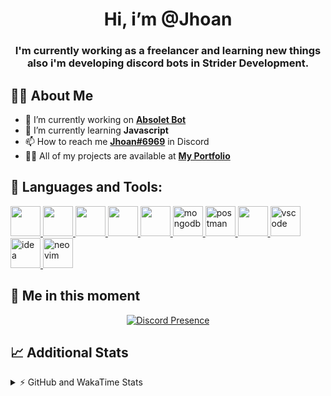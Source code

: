 <h1 align="center">Hi, i’m @Jhoan</h1>
<h3 align="center">I'm currently working as a freelancer and learning new things also i'm developing discord bots in Strider Development.</h3>

## 🙋‍♂️ About Me

- 🔭 I’m currently working on **[Absolet Bot](https://strider.cloud)**
- 🌱 I’m currently learning **Javascript**
- 📫 How to reach me **[Jhoan#6969](https://jhoan.monster/)** in Discord
- 👨‍💻 All of my projects are available at **[My Portfolio](https://jhoan.monster)**

## 🚀 Languages and Tools:
<p align="left"> 
    <a href="https://developer.mozilla.org/en-US/docs/Web/JavaScript" target="_blank"> <img src="https://img.icons8.com/color/48/000000/javascript.png" width="48" height="48"/> </a> 
    <a href="https://www.w3.org/html/" target="_blank"> <img src="https://img.icons8.com/color/48/000000/html-5.png" width="48" height="48"/> </a> 
    <a href="https://www.w3schools.com/css/" target="_blank"> <img src="https://img.icons8.com/color/48/000000/css3.png" width="48" height="48"/> </a> 
    <a href="https://getbootstrap.com" target="_blank"> <img src="https://img.icons8.com/color/48/000000/bootstrap.png" width="48" height="48"/> </a> 
    <a href="https://nodejs.org" target="_blank"> <img src="https://i.imgur.com/XX8lvL7.png" width="48" height="48"/> </a> 
    <a href="https://www.mongodb.com/" target="_blank"> <img src="https://i.imgur.com/nRtS3AN.png" alt="mongodb" width="48" height="48"/> </a> 
    <a href="https://postman.com" target="_blank"> <img src="https://www.vectorlogo.zone/logos/getpostman/getpostman-icon.svg" alt="postman" width="48" height="48"/> </a>   
    <a href="https://git-scm.com/" target="_blank"> <img src="https://img.icons8.com/color/48/000000/git.png" width="48" height="48"/> </a> 
    <a href="https://code.visualstudio.com" target="_blank" > <img src="https://upload.wikimedia.org/wikipedia/commons/thumb/9/9a/Visual_Studio_Code_1.35_icon.svg/2048px-Visual_Studio_Code_1.35_icon.svg.png" alt="vscode" width="48" height="48"> </a>
    <a href="https://www.jetbrains.com/es-es/idea/" target="_blank" > <img src="https://resources.jetbrains.com/storage/products/intellij-idea/img/meta/intellij-idea_logo_300x300.png" alt="idea" width="48" height="48"> </a>
    <a href="https://neovim.io" target="_blank"> <img src="https://icons.iconarchive.com/icons/papirus-team/papirus-apps/512/nvim-icon.png" alt="neovim" width="48" height="48"/> </a>
</p>
  
## 👤 Me in this moment
<p align="center">
    <a href="https://discord.com/users/852617426591154177" target="_blank" rel="nofollow">
        <img src="https://lanyard-profile-readme.vercel.app/api/852617426591154177?idleMessage=Probably%20coding%20Absolet..." alt="Discord Presence" align="center">
    </a>
</p>

## 📈 Additional Stats
<details>
    <summary>⚡ GitHub and WakaTime Stats</summary>
    <br/>

<!--START_SECTION:waka-->
![Code Time](http://img.shields.io/badge/Code%20Time-200%20hrs%2016%20mins-blue)

**🐱 My GitHub Data** 

> 🏆 0 Contributions in the Year 2022
 > 
> 📦 45.7 kB Used in GitHub's Storage 
 > 
> 💼 Opted to Hire
 > 
> 📜 4 Public Repositories 
 > 
> 🔑 16 Private Repositories  
 > 
**I'm an Early 🐤** 

```text
🌞 Morning    54 commits     ██░░░░░░░░░░░░░░░░░░░░░░░   9.8% 
🌆 Daytime    232 commits    ██████████░░░░░░░░░░░░░░░   42.11% 
🌃 Evening    231 commits    ██████████░░░░░░░░░░░░░░░   41.92% 
🌙 Night      34 commits     █░░░░░░░░░░░░░░░░░░░░░░░░   6.17%

```
📅 **I'm Most Productive on Saturday** 

```text
Monday       72 commits     ███░░░░░░░░░░░░░░░░░░░░░░   13.07% 
Tuesday      91 commits     ████░░░░░░░░░░░░░░░░░░░░░   16.52% 
Wednesday    93 commits     ████░░░░░░░░░░░░░░░░░░░░░   16.88% 
Thursday     44 commits     ██░░░░░░░░░░░░░░░░░░░░░░░   7.99% 
Friday       65 commits     ███░░░░░░░░░░░░░░░░░░░░░░   11.8% 
Saturday     115 commits    █████░░░░░░░░░░░░░░░░░░░░   20.87% 
Sunday       71 commits     ███░░░░░░░░░░░░░░░░░░░░░░   12.89%

```


📊 **This Week I Spent My Time On** 

```text
⌚︎ Time Zone: America/Bogota

💬 Programming Languages: 
JavaScript               24 hrs 53 mins      ███████████████░░░░░░░░░░   63.2% 
EJS                      5 hrs 48 mins       ███░░░░░░░░░░░░░░░░░░░░░░   14.75% 
Markdown                 4 hrs 47 mins       ███░░░░░░░░░░░░░░░░░░░░░░   12.18% 
JSON                     1 hr 23 mins        █░░░░░░░░░░░░░░░░░░░░░░░░   3.54% 
YAML                     32 mins             ░░░░░░░░░░░░░░░░░░░░░░░░░   1.35%

🔥 Editors: 
VS Code                  39 hrs 10 mins      ████████████████████████░   99.45% 
Neovim                   12 mins             ░░░░░░░░░░░░░░░░░░░░░░░░░   0.55%

🐱‍💻 Projects: 
Fium Web                 13 hrs 19 mins      ████████░░░░░░░░░░░░░░░░░   33.85% 
absolet-guide            9 hrs 4 mins        █████░░░░░░░░░░░░░░░░░░░░   23.05% 
Strider System           7 hrs 25 mins       ████░░░░░░░░░░░░░░░░░░░░░   18.84% 
Strider-System           2 hrs 59 mins       ██░░░░░░░░░░░░░░░░░░░░░░░   7.59% 
Cloudly                  1 hr 35 mins        █░░░░░░░░░░░░░░░░░░░░░░░░   4.05%

💻 Operating System: 
Linux                    39 hrs 23 mins      █████████████████████████   100.0%

```

**I Mostly Code in JavaScript** 

```text
JavaScript               13 repos            █████████████████░░░░░░░░   68.42% 
Java                     2 repos             ██░░░░░░░░░░░░░░░░░░░░░░░   10.53% 
SCSS                     1 repo              █░░░░░░░░░░░░░░░░░░░░░░░░   5.26% 
TypeScript               1 repo              █░░░░░░░░░░░░░░░░░░░░░░░░   5.26% 
Shell                    1 repo              █░░░░░░░░░░░░░░░░░░░░░░░░   5.26%

```



 Last Updated on 13/06/2022 18:50:22 UTC
<!--END_SECTION:waka-->
</details>
